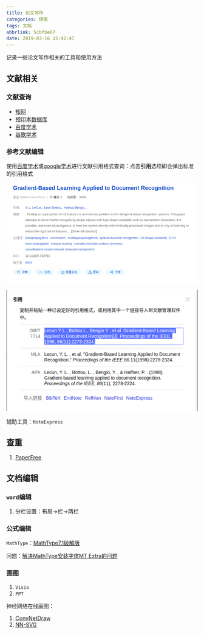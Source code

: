 ```yaml
---
title: 论文写作
categories: 随笔
tags: 文档
abbrlink: 5cbfbe67
date: 2019-03-16 15:42:47
---
```


记录一些论文写作相关的工具和使用方法

## 文献相关

### 文献查询

* [知网](http://www.cnki.net/)
* [预印本数据库](arxiv.org)
* [百度学术](http://xueshu.baidu.com/)
* [谷歌学术](http://ac.scmor.com/)

### 参考文献编辑

使用[百度学术](http://xueshu.baidu.com/)或[google学术](https://scholar.google.com/)进行文献引用格式查询：点击**引用**选项即会弹出标准的引用格式

![](/imgs/论文写作/LeNet-5.png)

![](/imgs/论文写作/LeNet-5-Ref.png)

辅助工具：`NoteExpress`

## 查重

1. [PaperFree](http://www.paperfree.cn/)

## 文档编辑

### `word`编辑

1. 分栏设置：布局->栏->两栏

### 公式编辑

`MathType`：[MathType7.1破解版](http://www.xue51.com/soft/9446.html)

问题：[解决MathType安装字体MT Extra的问题](https://jingyan.baidu.com/article/90bc8fc8565484f653640ccc.html)

### 画图

1. `Visio`
2. `PPT`

神经网络在线画图：

1. [ConvNetDraw](https://cbovar.github.io/ConvNetDraw/)
2. [NN-SVG](http://alexlenail.me/NN-SVG/LeNet.html)